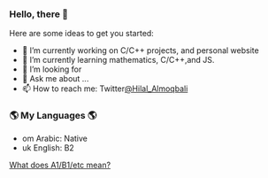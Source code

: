 ### Hello, there 👋

<!--
**Hilal-Almoqbali/Hilal-Almoqbali** is a ✨ _special_ ✨ repository because its `README.md` (this file) appears on your GitHub profile.
-->
Here are some ideas to get you started:

- 🔭 I’m currently working on C/C++ projects, and personal website
- 🌱 I’m currently learning mathematics, C/C++,and JS.
- 🤔 I’m looking for 
- 💬 Ask me about ...
- 📫 How to reach me: Twitter[@Hilal_Almoqbali](https://twitter.com/Hilal_Almoqbali)

### 🌎 My Languages 🌎
- om Arabic: Native
- uk English: B2

[What does A1/B1/etc mean?](https://blog.chatterbug.com/en/how-to-talk-about-language-learning/)
